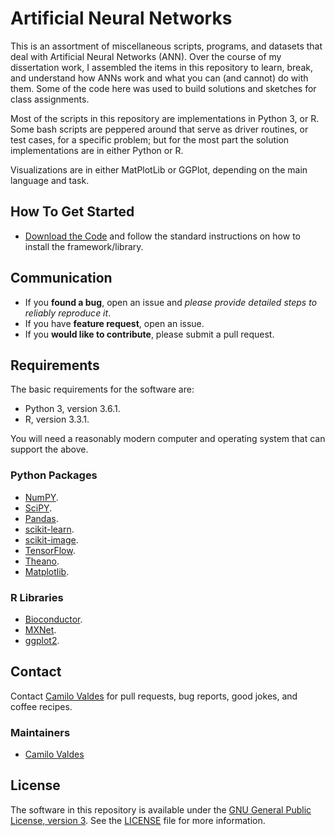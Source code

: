 Artificial Neural Networks
============

This is an assortment of miscellaneous scripts, programs, and datasets that deal with Artificial Neural Networks (ANN).
Over the course of my dissertation work, I assembled the items in this repository to learn, break, and understand how
ANNs work and what you can (and cannot) do with them.  Some of the code here was used to build solutions and sketches
for class assignments.

Most of the scripts in this repository are implementations in Python 3, or R.  Some bash scripts are peppered around 
that serve as driver routines, or test cases, for a specific problem; but for the most part the solution implementations
are in either Python or R.

Visualizations are in either MatPlotLib or GGPlot, depending on the main language and task.


## How To Get Started

- [Download the Code](https://github.com/camilo-v/Neural-Networks) and follow the standard instructions on how to 
install the framework/library.

## Communication

- If you **found a bug**, open an issue and _please provide detailed steps to reliably reproduce it_.
- If you have **feature request**, open an issue.
- If you **would like to contribute**, please submit a pull request.

## Requirements

The basic requirements for the software are:

- Python 3, version 3.6.1.
- R, version 3.3.1.

You will need a reasonably modern computer and operating system that can support the above.

### Python Packages

* [NumPY](http://www.numpy.org).
* [SciPY](https://www.scipy.org).
* [Pandas](http://pandas.pydata.org).
* [scikit-learn](http://scikit-learn.org).
* [scikit-image](http://scikit-image.org).
* [TensorFlow](https://www.tensorflow.org).
* [Theano](http://deeplearning.net/software/theano/).
* [Matplotlib](https://matplotlib.org).

### R Libraries

* [Bioconductor](https://www.bioconductor.org).
* [MXNet](http://mxnet.io).
* [ggplot2](http://ggplot2.org).


## Contact

Contact [Camilo Valdes](mailto:camilo@castflyer.com) for pull requests, bug reports, good jokes, and coffee recipes.

### Maintainers

- [Camilo Valdes](mailto:camilo@castflyer.com)


## License

The software in this repository is available under the [GNU General Public License, version 3](https://github.com/camilo-v/Neural-Networks/blob/master/LICENSE).  See the [LICENSE](https://github.com/camilo-v/Neural-Networks/blob/master/LICENSE) file for more information.
